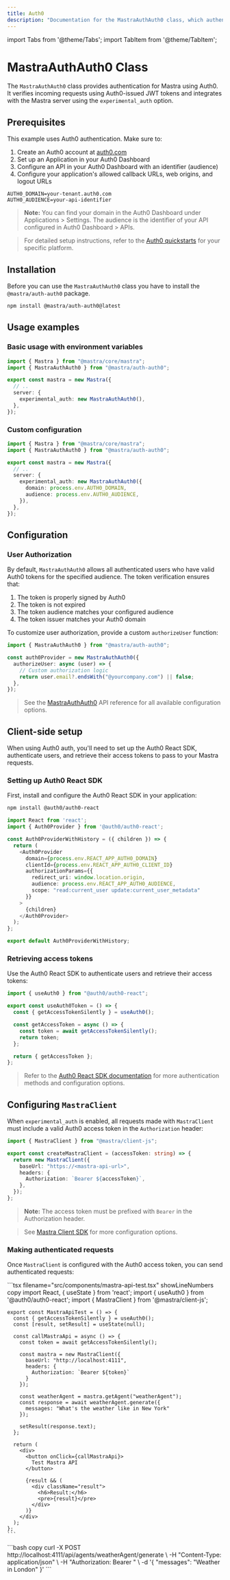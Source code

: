 ```yaml
---
title: Auth0
description: "Documentation for the MastraAuthAuth0 class, which authenticates Mastra applications using Auth0 authentication."
---
```


import Tabs from '@theme/Tabs';
import TabItem from '@theme/TabItem';

# MastraAuthAuth0 Class

The `MastraAuthAuth0` class provides authentication for Mastra using Auth0. It verifies incoming requests using Auth0-issued JWT tokens and integrates with the Mastra server using the `experimental_auth` option.

## Prerequisites

This example uses Auth0 authentication. Make sure to:

1. Create an Auth0 account at [auth0.com](https://auth0.com/)
2. Set up an Application in your Auth0 Dashboard
3. Configure an API in your Auth0 Dashboard with an identifier (audience)
4. Configure your application's allowed callback URLs, web origins, and logout URLs

```env filename=".env" copy
AUTH0_DOMAIN=your-tenant.auth0.com
AUTH0_AUDIENCE=your-api-identifier
```

> **Note:** You can find your domain in the Auth0 Dashboard under Applications > Settings. The audience is the identifier of your API configured in Auth0 Dashboard > APIs.

> For detailed setup instructions, refer to the [Auth0 quickstarts](https://auth0.com/docs/quickstarts) for your specific platform.

## Installation

Before you can use the `MastraAuthAuth0` class you have to install the `@mastra/auth-auth0` package.

```bash copy
npm install @mastra/auth-auth0@latest
```

## Usage examples

### Basic usage with environment variables

```typescript {2,7} filename="src/mastra/index.ts" showLineNumbers copy
import { Mastra } from "@mastra/core/mastra";
import { MastraAuthAuth0 } from "@mastra/auth-auth0";

export const mastra = new Mastra({
  // ..
  server: {
    experimental_auth: new MastraAuthAuth0(),
  },
});
```

### Custom configuration

```typescript {2,7-10} filename="src/mastra/index.ts" showLineNumbers copy
import { Mastra } from "@mastra/core/mastra";
import { MastraAuthAuth0 } from "@mastra/auth-auth0";

export const mastra = new Mastra({
  // ..
  server: {
    experimental_auth: new MastraAuthAuth0({
      domain: process.env.AUTH0_DOMAIN,
      audience: process.env.AUTH0_AUDIENCE,
    }),
  },
});
```

## Configuration

### User Authorization

By default, `MastraAuthAuth0` allows all authenticated users who have valid Auth0 tokens for the specified audience. The token verification ensures that:

1. The token is properly signed by Auth0
2. The token is not expired
3. The token audience matches your configured audience
4. The token issuer matches your Auth0 domain

To customize user authorization, provide a custom `authorizeUser` function:

```typescript filename="src/mastra/auth.ts" showLineNumbers copy
import { MastraAuthAuth0 } from "@mastra/auth-auth0";

const auth0Provider = new MastraAuthAuth0({
  authorizeUser: async (user) => {
    // Custom authorization logic
    return user.email?.endsWith("@yourcompany.com") || false;
  },
});
```

> See the [MastraAuthAuth0](/docs/reference/auth/auth0) API reference for all available configuration options.

## Client-side setup

When using Auth0 auth, you'll need to set up the Auth0 React SDK, authenticate users, and retrieve their access tokens to pass to your Mastra requests.

### Setting up Auth0 React SDK

First, install and configure the Auth0 React SDK in your application:

```bash copy
npm install @auth0/auth0-react
```

```typescript filename="src/auth0-provider.tsx" showLineNumbers copy
import React from 'react';
import { Auth0Provider } from '@auth0/auth0-react';

const Auth0ProviderWithHistory = ({ children }) => {
  return (
    <Auth0Provider
      domain={process.env.REACT_APP_AUTH0_DOMAIN}
      clientId={process.env.REACT_APP_AUTH0_CLIENT_ID}
      authorizationParams={{
        redirect_uri: window.location.origin,
        audience: process.env.REACT_APP_AUTH0_AUDIENCE,
        scope: "read:current_user update:current_user_metadata"
      }}
    >
      {children}
    </Auth0Provider>
  );
};

export default Auth0ProviderWithHistory;
```

### Retrieving access tokens

Use the Auth0 React SDK to authenticate users and retrieve their access tokens:

```typescript filename="lib/auth.ts" showLineNumbers copy
import { useAuth0 } from "@auth0/auth0-react";

export const useAuth0Token = () => {
  const { getAccessTokenSilently } = useAuth0();

  const getAccessToken = async () => {
    const token = await getAccessTokenSilently();
    return token;
  };

  return { getAccessToken };
};
```

> Refer to the [Auth0 React SDK documentation](https://auth0.com/docs/libraries/auth0-react) for more authentication methods and configuration options.

## Configuring `MastraClient`

When `experimental_auth` is enabled, all requests made with `MastraClient` must include a valid Auth0 access token in the `Authorization` header:

```typescript filename="lib/mastra/mastra-client.ts" showLineNumbers copy
import { MastraClient } from "@mastra/client-js";

export const createMastraClient = (accessToken: string) => {
  return new MastraClient({
    baseUrl: "https://<mastra-api-url>",
    headers: {
      Authorization: `Bearer ${accessToken}`,
    },
  });
};
```

> **Note:** The access token must be prefixed with `Bearer` in the Authorization header.

> See [Mastra Client SDK](/docs/server-db/mastra-client) for more configuration options.

### Making authenticated requests

Once `MastraClient` is configured with the Auth0 access token, you can send authenticated requests:

<Tabs>
  <TabItem value="react" label="React">
    ```tsx filename="src/components/mastra-api-test.tsx" showLineNumbers copy
    import React, { useState } from 'react';
    import { useAuth0 } from '@auth0/auth0-react';
    import { MastraClient } from '@mastra/client-js';

    export const MastraApiTest = () => {
      const { getAccessTokenSilently } = useAuth0();
      const [result, setResult] = useState(null);

      const callMastraApi = async () => {
        const token = await getAccessTokenSilently();

        const mastra = new MastraClient({
          baseUrl: "http://localhost:4111",
          headers: {
            Authorization: `Bearer ${token}`
          }
        });

        const weatherAgent = mastra.getAgent("weatherAgent");
        const response = await weatherAgent.generate({
          messages: "What's the weather like in New York"
        });

        setResult(response.text);
      };

      return (
        <div>
          <button onClick={callMastraApi}>
            Test Mastra API
          </button>

          {result && (
            <div className="result">
              <h6>Result:</h6>
              <pre>{result}</pre>
            </div>
          )}
        </div>
      );
    };
    ```

  </TabItem>
  <TabItem value="curl" label="cURL">
    ```bash copy
    curl -X POST http://localhost:4111/api/agents/weatherAgent/generate \
      -H "Content-Type: application/json" \
      -H "Authorization: Bearer <your-auth0-access-token>" \
      -d '{
        "messages": "Weather in London"
      }'
    ```
  </TabItem>
</Tabs>
